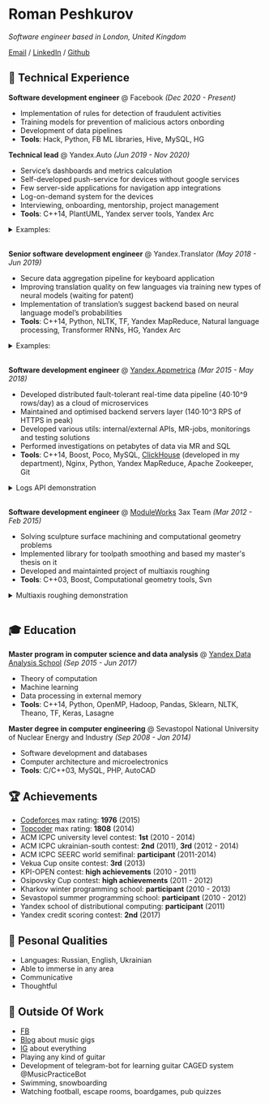 # Roman Peshkurov

_Software engineer based in London, United Kingdom_ <br>

[Email](mailto:roman.peshkurov@gmail.com) / [LinkedIn](https://www.linkedin.com/in/romanpeshkurov) / [Github](https://github.com/blazerer)

## 💾 Technical Experience
**Software development engineer** @ Facebook _(Dec 2020 - Present)_ <br>
* Implementation of rules for detection of fraudulent activities
* Training models for prevention of malicious actors onbording
* Development of data pipelines
* **Tools**: Hack, Python, FB ML libraries, Hive, MySQL, HG

**Technical lead** @ Yandex.Auto _(Jun 2019 - Nov 2020)_ <br>
* Service’s dashboards and metrics calculation 
* Self-developed push-service for devices without google services
* Few server-side applications for navigation app integrations
* Log-on-demand system for the devices
* Interviewing, onboarding, mentorship, project management
* **Tools**: C++14, PlantUML, Yandex server tools, Yandex Arc
<details><summary> Examples: </summary>
<p>
<iframe width="560" height="315" src="https://www.youtube.com/embed/28R7JjUjjGY?start=2560" title="YouTube video player" frameborder="0" allow="accelerometer; autoplay; clipboard-write; encrypted-media; gyroscope; picture-in-picture" allowfullscreen></iframe>
 </p>
</details>
<br>

**Senior software development engineer** @ Yandex.Translator _(May 2018 - Jun 2019)_ <br>
* Secure data aggregation pipeline for keyboard application
* Improving translation quality on few languages via training new types of neural models (waiting for patent)
* Implementation of translation’s suggest backend based on neural language model’s probabilities
* **Tools**: C++14, Python, NLTK, TF, Yandex MapReduce, Natural language processing, Transformer RNNs, HG, Yandex Arc
<details><summary> Examples: </summary>
<p>
 <iframe width="560" height="315" src="https://www.youtube.com/embed/qzsiknOQsZI" title="YouTube video player" frameborder="0" allow="accelerometer; autoplay; clipboard-write; encrypted-media; gyroscope; picture-in-picture" allowfullscreen></iframe>
</p>
</details>
<br>
 
**Software development engineer** @ [Yandex.Appmetrica](https://appmetrica.yandex.com/about) _(Mar 2015 - May 2018)_ <br>
* Developed distributed fault-tolerant real-time data pipeline (40·10^9 rows/day) as a cloud of microservices
* Maintained and optimised backend servers layer (140·10^3 RPS of HTTPS in peak)
* Developed various utils: internal/external APIs, MR-jobs, monitorings and testing solutions
* Performed investigations on petabytes of data via MR and SQL
* **Tools**: C++14, Boost, Poco, MySQL, [ClickHouse](https://clickhouse.tech/) (developed in my department), Nginx, Python, Yandex MapReduce, Apache Zookeeper, Git
<details><summary>Logs API demonstration</summary>
<p>
 <br>
I designed and developed server side of this API to allow customers extract logs of their applications from our storage.
 Here you may see how process of the data download looks like.
 <br>
 <br>
<iframe width="560" height="315" src="https://www.youtube.com/embed/S7wl_8sTrAY" title="YouTube video player" frameborder="0" allow="accelerometer; autoplay; clipboard-write; encrypted-media; gyroscope; picture-in-picture" allowfullscreen></iframe>
</p>
</details>
<br>

**Software development engineer** @ [ModuleWorks](https://www.moduleworks.com/) 3ax Team _(Mar 2012 - Feb 2015)_ <br>
* Solving sculpture surface machining and computational geometry problems
* Implemented library for toolpath smoothing and based my master's thesis on it
* Developed and maintainted project of multiaxis roughing
* **Tools**: C++03, Boost, Computational geometry tools, Svn
<details><summary>Multiaxis roughing demonstration</summary>
<p>
 <br>
 This toolpath generation algorithm was implemented as a combination of approaches between 5ax and 3ax project areas.
 My aim was actual implementation of already scoped project and pushing it to production.
 <br>
 <br>
 <iframe width="560" height="315" src="https://www.youtube.com/embed/nHLNZ-Zp-r4" title="YouTube video player" frameborder="0" allow="accelerometer; autoplay; clipboard-write; encrypted-media; gyroscope; picture-in-picture" allowfullscreen></iframe>
</p>
</details>
<br>

## 🎓 Education
**Master program in computer science and data analysis** @ [Yandex Data Analysis School](https://yandexdataschool.com/) _(Sep 2015 - Jun 2017)_ <br>
* Theory of computation
* Machine learning
* Data processing in external memory
* **Tools**: C++14, Python, OpenMP, Hadoop, Pandas, Sklearn, NLTK, Theano, TF, Keras, Lasagne

**Master degree in computer engineering** @ Sevastopol National University of Nuclear Energy and Industry _(Sep 2008 - Jan 2014)_ <br>
* Software development and databases
* Сomputer architecture and microelectronics
* **Tools**: C/C++03, MySQL, PHP, AutoCAD

## 🏆 Achievements 
* [Codeforces](http://codeforces.com/profile/blazerer) max rating: **1976** (2015)
* [Topcoder](https://www.topcoder.com/members/blazerer/details/?track=DATA_SCIENCE&subTrack=SRM) max rating: **1808** (2014)
* ACM ICPC university level contest: **1st** (2010 - 2014)
* ACM ICPC ukrainian-south contest: **2nd** (2011), **3rd** (2012 - 2014)
* ACM ICPC SEERC world semifinal: **participant** (2011-2014)
* Vekua Cup onsite contest: **3rd** (2013)
* KPI-OPEN contest: **high achievements** (2010 - 2011)
* Osipovsky Cup contest: **high achievements** (2011 - 2012)
* Kharkov winter programming school: **participant** (2010 - 2013)
* Sevastopol summer programming school: **participant** (2010 - 2012)
* Yandex school of distributional computing: **participant** (2011)
* Yandex credit scoring contest: **2nd** (2017)

## 💬 Pesonal Qualities
* Languages: Russian, English, Ukrainian
* Able to immerse in any area
* Communicative
* Thoughtful

## 🎸 Outside Of Work
* [FB](https://www.facebook.com/MrBlazerer)
* [Blog](https://vk.com/blazerer_about_music) about music gigs
* [IG](https://www.instagram.com/blazerer_about_everything/) about everything
* Playing any kind of guitar
* Development of telegram-bot for learning guitar CAGED system @MusicPracticeBot
* Swimming, snowboarding
* Watching football, escape rooms, boardgames, pub quizzes
